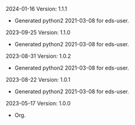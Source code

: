 2024-01-16 Version: 1.1.1
- Generated python2 2021-03-08 for eds-user.

2023-09-25 Version: 1.1.0
- Generated python2 2021-03-08 for eds-user.

2023-08-31 Version: 1.0.2
- Generated python2 2021-03-08 for eds-user.

2023-08-22 Version: 1.0.1
- Generated python2 2021-03-08 for eds-user.

2023-05-17 Version: 1.0.0
- Org.

